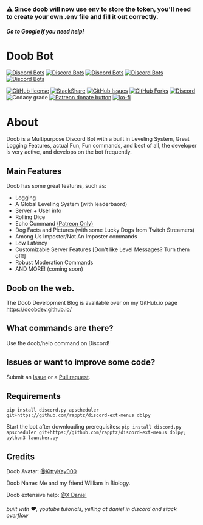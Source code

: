### ⚠️ Since doob will now use env to store the token, you'll need to create your own .env file and fill it out correctly. 
##### Go to Google if you need help!

# Doob Bot 
[![Discord Bots](https://top.gg/api/widget/status/680606346952966177.svg)](https://top.gg/bot/680606346952966177)
[![Discord Bots](https://top.gg/api/widget/upvotes/680606346952966177.svg?noavatar=true)](https://top.gg/bot/680606346952966177)
[![Discord Bots](https://top.gg/api/widget/lib/680606346952966177.svg?noavatar=true)](https://top.gg/bot/680606346952966177)
[![Discord Bots](https://discordbots.org/api/widget/owner/680606346952966177.svg?noavatar=true)](https:/top.gg/bot/680606346952966177)
[![Discord Bots](https://top.gg/api/widget/servers/680606346952966177.svg?noavatar=true)](https://top.gg/bot/680606346952966177)


[![GitHub license](https://img.shields.io/github/license/doobdev/doob.svg?style=for-the-badge)](https://github.com/doobdev/doob/blob/master/LICENSE)
[![StackShare](http://img.shields.io/badge/tech-stack-0690fa.svg?style=for-the-badge)](https://stackshare.io/mmatt/doob)
[![GitHub Issues](https://img.shields.io/github/issues/doobdev/doob?style=for-the-badge)](https://github.com/doobdev/doob/issues)
[![GitHub Forks](https://img.shields.io/github/forks/doobdev/doob?style=for-the-badge)](https://github.com/doobdev/doob/network/members)
[![Discord](https://img.shields.io/discord/702352937980133386?color=blue&logo=Discord&style=for-the-badge)](https://discord.gg/ryTYWjD)
![Codacy grade](https://img.shields.io/codacy/grade/b56963eccea94dc095da4848753007f9?style=for-the-badge)
<span class="badge-patreon"><a href="https://www.patreon.com/doobdev" title="Donate to this project using Patreon"><img src="https://img.shields.io/badge/patreon-donate-yellow.svg?style=for-the-badge" alt="Patreon donate button" /></a></span>
[![ko-fi](https://www.ko-fi.com/img/githubbutton_sm.svg)](https://ko-fi.com/mmatt)

# About
Doob is a Multipurpose Discord Bot with a built in Leveling System, Great Logging Features, actual Fun, Fun commands, and best of all, the developer is very active, and develops on the bot frequently. 

## Main Features
Doob has some great features, such as:
* Logging
* A Global Leveling System (with leaderbaord)
* Server + User info
* Rolling Dice
* Echo Command [(Patreon Only)](https://patreon.com/doobdev/)
* Dog Facts and Pictures (with some Lucky Dogs from Twitch Streamers)
* Among Us Imposter/Not An Imposter commands
* Low Latency
* Customizable Server Features [Don't like Level Messages? Turn them off!]
* Robust Moderation Commands
* AND MORE! (coming soon)

## Doob on the web.
The Doob Development Blog is avalilable over on my GitHub.io page https://doobdev.github.io/

## What commands are there?
Use the doob/help command on Discord!

## Issues or want to improve some code?
Submit an [Issue](https://github.com/doobdev/doob/issues) or a [Pull request](https://github.com/doobdev/doob/pulls).

## Requirements
`pip install discord.py apscheduler git+https://github.com/rapptz/discord-ext-menus dblpy`

Start the bot after downloading prerequisites:
`pip install discord.py apscheduler git+https://github.com/rapptz/discord-ext-menus dblpy; python3 launcher.py`

## Credits
Doob Avatar: [@KittyKay000](https://twitter.com/KittyKay000)

Doob Name: Me and my friend William in Biology.

Doob extensive help: [@X Daniel](https://github.com/x-daniel-17)

###### built with ♥, youtube tutorials, yelling at daniel in discord and stack overflow
